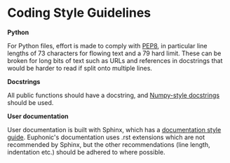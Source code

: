 # Coding Style Guidelines

**Python**

For Python files, effort is made to comply with
[PEP8](https://www.python.org/dev/peps/pep-0008/), in particular line lengths
of 73 characters for flowing text and a 79 hard limit. These can be broken for
long bits of text such as URLs and references in docstrings that would be
harder to read if split onto multiple lines.

**Docstrings**

All public functions should have a docstring, and
[Numpy-style docstrings](https://numpydoc.readthedocs.io/en/latest/format.html)
should be used.

**User documentation**

User documentation is built with Sphinx, which has a
[documentation style guide](https://documentation-style-guide-sphinx.readthedocs.io/en/latest/style-guide.html).
Euphonic's documentation uses .rst extensions which are not recommended by
Sphinx, but the other recommendations (line length, indentation etc.) should be
adhered to where possible.
